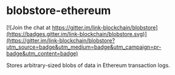 # blobstore-ethereum

[![Join the chat at https://gitter.im/link-blockchain/blobstore](https://badges.gitter.im/link-blockchain/blobstore.svg)](https://gitter.im/link-blockchain/blobstore?utm_source=badge&utm_medium=badge&utm_campaign=pr-badge&utm_content=badge)

Stores arbitrary-sized blobs of data in Ethereum transaction logs.
